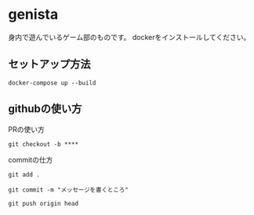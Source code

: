 # genista
身内で遊んでいるゲーム部のものです。
dockerをインストールしてください。

## セットアップ方法
```
docker-compose up --build
```

## githubの使い方
PRの使い方
```
git checkout -b ****
```

commitの仕方
```
git add .
```

```
git commit -m "メッセージを書くところ"
```

```
git push origin head
```
